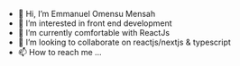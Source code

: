 - 👋 Hi, I’m Emmanuel Omensu Mensah
- 👀 I’m interested in front end development
- 🌱 I’m currently comfortable with ReactJs
- 💞️ I’m looking to collaborate on reactjs/nextjs & typescript
- 📫 How to reach me ...

<!---
emmens4u/emmens4u is a ✨ special ✨ repository because its `README.md` (this file) appears on your GitHub profile.
You can click the Preview link to take a look at your changes.
--->
